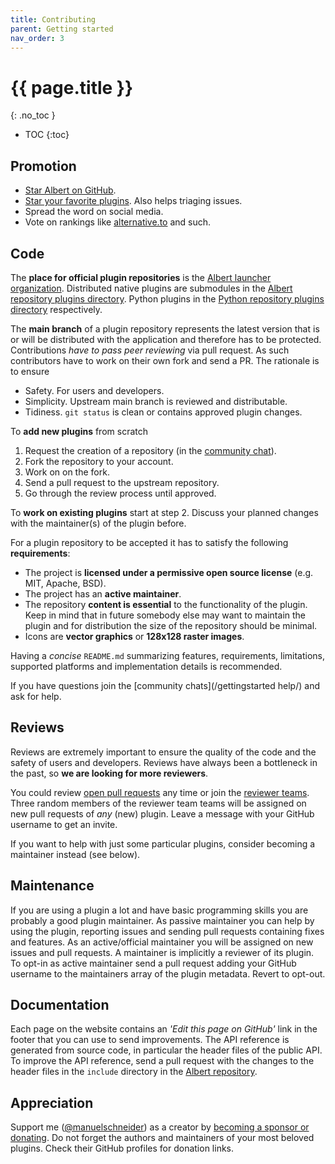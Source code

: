 ```yaml
---
title: Contributing
parent: Getting started
nav_order: 3
---
```


# {{ page.title }}
{: .no_toc }

- TOC
{:toc}


## Promotion

- [Star Albert on GitHub](https://github.com/albertlauncher/albert).
- [Star your favorite plugins](https://github.com/orgs/albertlauncher/repositories). Also helps triaging issues. 
- Spread the word on social media.
- Vote on rankings like [alternative.to](https://alternativeto.net/software/albert/about/) and such.


## Code

The **place for official plugin repositories** is the [Albert launcher organization](https://github.com/orgs/albertlauncher/repositories). 
Distributed native plugins are submodules in the [Albert repository plugins directory](https://github.com/albertlauncher/albert/tree/main/plugins).
Python plugins in the [Python repository plugins directory](https://github.com/albertlauncher/albert-plugin-python/tree/main/plugins) respectively.

The **main branch** of a plugin repository represents the latest version 
that is or will be distributed with the application and therefore has to be protected.
Contributions _have to pass peer reviewing_ via pull request.
As such contributors have to work on their own fork and send a PR.
The rationale is to ensure 

- Safety. For users and developers.
- Simplicity. Upstream main branch is reviewed and distributable.
- Tidiness. `git status` is clean or contains approved plugin changes.

To **add new plugins** from scratch 

1. Request the creation of a repository (in the [community chat](/gettingstarted/help/)). 
2. Fork the repository to your account. 
3. Work on on the fork. 
4. Send a pull request to the upstream repository. 
5. Go through the review process until approved. 

To **work on existing plugins** start at step 2.
Discuss your planned changes with the maintainer(s) of the plugin before.

For a plugin repository to be accepted it has to satisfy the following **requirements**:
- The project is **licensed under a permissive open source license** (e.g. MIT, Apache, BSD). 
- The project has an **active maintainer**. 
- The repository **content is essential** to the functionality of the plugin. Keep in mind that in future somebody else may want to maintain the plugin and for distribution the size of the repository should be minimal. 
- Icons are **vector graphics** or **128x128 raster images**.

Having a _concise_ `README.md` summarizing features, requirements, limitations, supported platforms and implementation details is recommended.

If you have questions join the [community chats](/gettingstarted help/) and ask for help.


## Reviews

Reviews are extremely important to ensure the quality of the code and the safety of users and developers.
Reviews have always been a bottleneck in the past, so **we are looking for more reviewers**.

You could review [open pull requests](https://github.com/issues/assigned?q=is%3Apr%20state%3Aopen%20org%3Aalbertlauncher) any time or
join the [reviewer teams](https://github.com/orgs/albertlauncher/teams).
Three random members of the reviewer team teams will be assigned on new pull requests of _any_ (new) plugin.
Leave a message with your GitHub username to get an invite.

If you want to help with just some particular plugins, consider becoming a maintainer instead (see below).


## Maintenance

If you are using a plugin a lot and have basic programming skills you are probably a good plugin maintainer.
As passive maintainer you can help by using the plugin, reporting issues and sending pull requests containing fixes and features.
As an active/official maintainer you will be assigned on new issues and pull requests.
A maintainer is implicitly a reviewer of its plugin.
To opt-in as active maintainer send a pull request adding your GitHub username to the maintainers array of the plugin metadata.
Revert to opt-out.



<!--## Changes to the core application

Currently the core app is source available and proprietary.
Changes have to be well thought out, since they often have unwanted side effects.
Lots of additions had to be reverted in the past. 
I learned my lessons and will not merge contributions carelessly.
Probably you will not have fun matching my standards of defensive code.
If you still want to work on the core, be sure to get in touch with me _before_ starting.


## Translations

Albert and the native plugins are fully internationalized.
Unfortunately there is no streamlined localization flow yet. 
Currently the translations go directly into the (sub)projects.
So you have to commit to each plugin separately.
Future plan is to have a separate repository for the translations.-->


## Documentation

Each page on the website contains an _'Edit this page on GitHub'_ link in the footer that you can use to send improvements.
The API reference is generated from source code, in particular the header files of the public API.
To improve the API reference, send a pull request with the changes to the header files in the `include` directory in the [Albert repository](https://github.com/albertlauncher/albert/tree/main/include/albert).


## Appreciation

Support me ([@manuelschneider](https://github.com/ManuelSchneid3r)) as a creator by [becoming a sponsor or donating](/donation/).
Do not forget the authors and maintainers of your most beloved plugins. 
Check their GitHub profiles for donation links.
